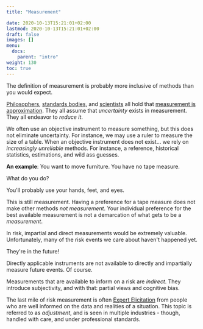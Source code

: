 ```yaml
---
title: "Measurement"

date: 2020-10-13T15:21:01+02:00
lastmod: 2020-10-13T15:21:01+02:00
draft: false
images: []
menu:
  docs:
    parent: "intro"
weight: 130
toc: true
---
```

The definition of measurement is probably more inclusive of methods than you would expect.

[Philosophers](https://plato.stanford.edu/entries/measurement-science/), [standards bodies](https://www.bipm.org/documents/20126/2071204/JCGM_100_2008_E.pdf/cb0ef43f-baa5-11cf-3f85-4dcd86f77bd6), and [scientists](https://www.nist.gov/itl/sed/topic-areas/measurement-uncertainty) all hold that [measurement is approximation](https://en.wikipedia.org/wiki/Measurement_uncertainty). They all assume that _uncertainty_ exists in measurement. They all endeavor to _reduce it_.

We often use an objective instrument to measure something, but this does not eliminate uncertainty. For instance, we may use a ruler to measure the size of a table. When an objective instrument does not exist... we rely on _increasingly unreliable_ methods. For instance, a reference, historical statistics, estimations, and wild ass guesses.

**An example**: You want to move furniture. You have no tape measure.

What do you do?

You'll probably use your hands, feet, and eyes.

This is still measurement. Having a preference for a tape measure does not make other methods _not measurement_. Your individual preference for the best available measurement is not a demarcation of what gets to be a _measurement_.

In risk, impartial and direct measurements would be extremely valuable. Unfortunately, many of the risk events we care about haven't happened yet. 

They're in the future!

Directly applicable instruments are not available to directly and impartially measure future events. Of course.

Measurements that are available to inform on a risk are _indirect_. They introduce subjectivity, and with that: partial views and cognitive bias. 

The last mile of risk measurement is often [Expert Elicitation](/docs/estimation/expert-elicitation) from people who are well informed on the data and realities of a situation. This topic is referred to as _adjustment_, and is seen in multiple industries - though, handled with care, and under professional standards.
